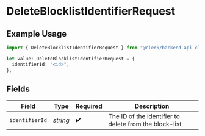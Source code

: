 # DeleteBlocklistIdentifierRequest

## Example Usage

```typescript
import { DeleteBlocklistIdentifierRequest } from "@clerk/backend-api-client/models/operations";

let value: DeleteBlocklistIdentifierRequest = {
  identifierId: "<id>",
};
```

## Fields

| Field                                                  | Type                                                   | Required                                               | Description                                            |
| ------------------------------------------------------ | ------------------------------------------------------ | ------------------------------------------------------ | ------------------------------------------------------ |
| `identifierId`                                         | *string*                                               | :heavy_check_mark:                                     | The ID of the identifier to delete from the block-list |